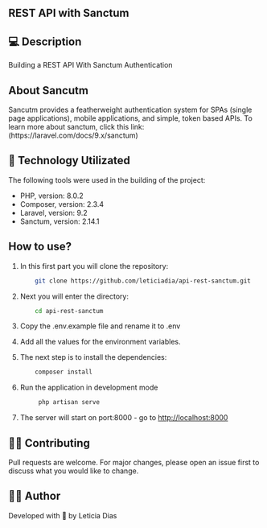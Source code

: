 <h2>REST API with Sanctum</h2>

## 💻 Description
<p>Building a REST API With Sanctum Authentication</p>

## About Sancutm
<p>
    Sancutm provides a featherweight authentication system for SPAs (single page applications), mobile applications, and simple, token based APIs. To learn more about sanctum, click this link: (https://laravel.com/docs/9.x/sanctum)
</p>

## 🚀 Technology Utilizated
<p>The following tools were used in the building of the project:</p>

- PHP, version: 8.0.2
- Composer, version: 2.3.4
- Laravel, version: 9.2
- Sanctum, version: 2.14.1

## How to use?
1. In this first part you will clone the repository:
    ```bash
        git clone https://github.com/leticiadia/api-rest-sanctum.git
    ```
2. Next you will enter the directory:
    ```bash 
        cd api-rest-sanctum
    ```
3. Copy the .env.example file and rename it to .env

4. Add all the values for the environment variables.

5. The next step is to install the dependencies:
    ```bash
        composer install
    ```    
6. Run the application in development mode
   ```bash
        php artisan serve
   ```
7. The server will start on port:8000 - go to <http://localhost:8000>

## 👩‍💻 Contributing
Pull requests are welcome. For major changes, please open an issue first to discuss what you would like to change.

## 👩‍🚀 Author 
<p>Developed with 💜 by Leticia Dias</p>